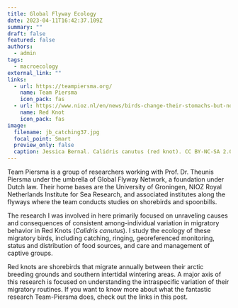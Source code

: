 ```yaml
---
title: Global Flyway Ecology
date: 2023-04-11T16:42:37.109Z
summary: ""
draft: false
featured: false
authors:
  - admin
tags:
  - macroecology
external_link: ""
links:
  - url: https://teampiersma.org/
    name: Team Piersma
    icon_pack: fas
  - url: https://www.nioz.nl/en/news/birds-change-their-stomachs-but-not-their-behavior-when-they-get-older
    name: Red Knot
    icon_pack: fas
image:
  filename: jb_catching37.jpg
  focal_point: Smart
  preview_only: false
  caption: Jessica Bernal. Calidris canutus (red knot). CC BY-NC-SA 2.0
---
```

Team Piersma is a group of researchers working with Prof. Dr. Theunis Piersma under the umbrella of Global Flyway Network, a foundation under Dutch law. Their home bases are the University of Groningen, NIOZ Royal Netherlands Institute for Sea Research, and associated institutes along the flyways where the team conducts studies on shorebirds and spoonbills.

The research I was involved in here primarily focused on unraveling causes and consequences of consistent among-individual variation in migratory behavior in Red Knots (*Calidris canutus*). I study the ecology of these migratory birds, including catching, ringing, georeferenced monitoring, status and distribution of food sources, and care and management of captive groups.

Red knots are shorebirds that migrate annually between their arctic breeding grounds and southern intertidal wintering areas. A major axis of this research is focused on understanding the intraspecific variation of their migratory routines. If you want to know more about what the fantastic research Team-Piersma does, check out the links in this post.
